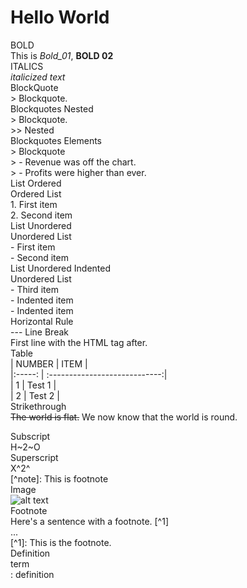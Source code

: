 # Hello World
BOLD<br>
                   This is *Bold_01*, __BOLD 02__<br>
ITALICS<br>
                   *italicized text*<br>
BlockQuote<br>
                   > Blockquote.<br>
Blockquotes Nested<br>
                   > Blockquote.<br>
                   >> Nested<br>
Blockquotes Elements<br>
                   > Blockquote<br>
                   > - Revenue was off the chart.<br>
                   > - Profits were higher than ever.<br>
List Ordered<br>
                   Ordered List<br>
                   1. First item<br>
                   2. Second item<br>
List Unordered<br>
                   Unordered List<br>
                   - First item<br>
                   - Second item<br>
List Unordered Indented<br>
                   Unordered List<br>
                   - Third item<br>
                     - Indented item<br>
                     - Indented item<br>
Horizontal Rule<br>
                   ---
Line Break<br>
                   First line with the HTML tag after.<br>
Table<br>
                   | NUMBER |                ITEM           |<br>
                   |:-----: | :----------------------------:|<br>
                   |   1    | Test 1                        |<br>
                   |   2    | Test 2                        |<br>
Strikethrough<br>
                   ~~The world is flat.~~ We now know that the world is round.<br>

Subscript<br>
                   H~2~O<br>
Superscript<br>
                   X^2^<br>
                   [^note]: This is footnote<br>
Image<br>
                   ![alt text](image.jpg)<br>
Footnote<br>
                   Here's a sentence with a footnote. [^1]<br>
                   ...<br>
                   [^1]: This is the footnote.<br>
Definition<br>
                   term<br>
                   : definition<br>

